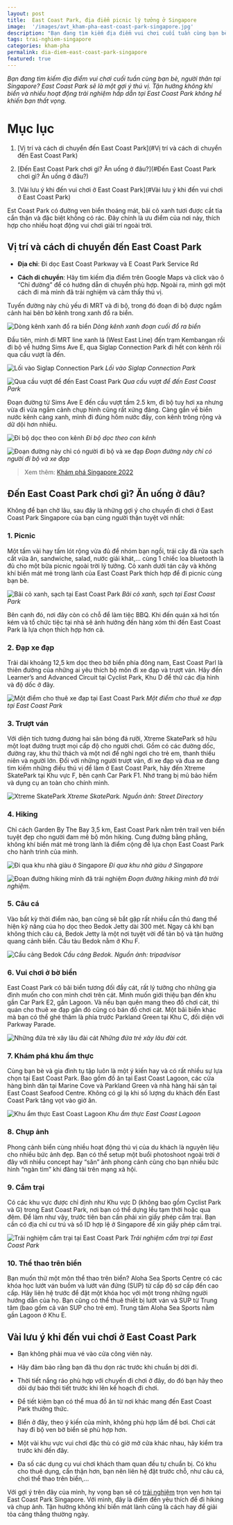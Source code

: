 ```yaml
---
layout: post
title:  East Coast Park, địa điểm picnic lý tưởng ở Singapore
image:  '/images/avt_kham-pha-east-coast-park-singapore.jpg'
description: "Bạn đang tìm kiếm địa điểm vui chơi cuối tuần cùng bạn bè, người thân tại Singapore? East Coast Park sẽ là một gợi ý thú vị."
tags: trai-nghiem-singapore
categories: kham-pha
permalink: dia-diem-east-coast-park-singapore
featured: true
---
```

_Bạn đang tìm kiếm địa điểm vui chơi cuối tuần cùng bạn bè, người thân tại Singapore? East Coast Park sẽ là một gợi ý thú vị. Tận hưởng không khí biển và nhiều hoạt động trải nghiệm hấp dẫn tại East Coast Park không hề khiến bạn thất vọng._

# Mục lục

1. [Vị trí và cách di chuyển đến East Coast Park](#Vị trí và cách di chuyển đến East Coast Park)

2. [Đến East Coast Park chơi gì? Ăn uống ở đâu?](#Đến East Coast Park chơi gì? Ăn uống ở đâu?)

3. [Vài lưu ý khi đến vui chơi ở East Coast Park](#Vài lưu ý khi đến vui chơi ở East Coast Park)

Est Coast Park có đường ven biển thoáng mát, bãi cỏ xanh tươi được cắt tỉa cẩn thận và đặc biệt không có rác. Đây chính là ưu điểm của nơi này, thích hợp cho nhiều hoạt động vui chơi giải trí ngoài trời.

## Vị trí và cách di chuyển đến East Coast Park <a name="Vị trí và cách di chuyển đến East Coast Park"></a>

- **Địa chỉ**: Đi dọc East Coast Parkway và E Coast Park Service Rd

- **Cách di chuyển**: Hãy tìm kiếm địa điểm trên Google Maps và click vào ô “Chỉ đường” để có hướng dẫn di chuyển phù hợp. Ngoài ra, mình gợi một cách đi mà mình đã trải nghiệm và cảm thấy thú vị. 

Tuyến đường này chủ yếu đi MRT và đi bộ, trong đó đoạn đi bộ được ngắm cảnh hai bên bờ kênh trong xanh đổ ra biển.

![Dòng kênh xanh đổ ra biển](/images/kenh-xanh-siglap-park-east-coast-park.jpg)
_Dòng kênh xanh đoạn cuối đổ ra biển_

Đầu tiên, mình đi MRT line xanh lá (West East Line) đến trạm Kembangan rồi đi bộ về hướng Sims Ave E, qua Siglap Connection Park đi hết con kênh rồi qua cầu vượt là đến.

![Lối vào Siglap Connection Park](/images/siglap-park-connection-singapore.jpg)
_Lối vào Siglap Connection Park_

![Qua cầu vượt để đến East Coast Park](/images/cau-vuot-gan-east-coast-park.jpg)
_Qua cầu vượt để đến East Coast Park_

Đoạn đường từ Sims Ave E đến cầu vượt tầm 2.5 km, đi bộ tuy hơi xa nhưng vừa đi vừa ngắm cảnh chụp hình cũng rất xứng đáng. Càng gần về biển nước kênh càng xanh, mình đi đúng hôm nước đầy, con kênh trông rộng và dữ dội hơn nhiều.

![Đi bộ dọc theo con kênh](/images/duong-hiking-east-coast-park.jpg)
_Đi bộ dọc theo con kênh_

![Đoạn đường này chỉ có người đi bộ và xe đạp](/images/hiking-east-coast-park-singapore.jpg)
_Đoạn đường này chỉ có người đi bộ và xe đạp_

> Xem thêm: [Khám phá Singapore 2022](https://vegiang.com/tag/trai-nghiem-singapore)

## Đến East Coast Park chơi gì? Ăn uống ở đâu? <a name="Đến East Coast Park chơi gì? Ăn uống ở đâu?"></a>

Không để bạn chờ lâu, sau đây là những gợi ý cho chuyến đi chơi ở East Coast Park Singapore của bạn cùng người thận tuyệt vời nhất:

### 1. Picnic

Một tấm vải hay tấm lót rộng vừa đủ để nhóm bạn ngồi, trái cây đã rửa sạch cắt vừa ăn, sandwiche, salad, nước giải khát,… cùng 1 chiếc loa bluetooth là đủ cho một bữa picnic ngoài trời lý tưởng. Cỏ xanh dưới tán cây và không khí biển mát mẻ trong lành của East Coast Park thích hợp để đi picnic cùng bạn bè.

![Bãi cỏ xanh, sạch tại East Coast Park](/images/bai-co-east-coast-park.jpg)
_Bãi cỏ xanh, sạch tại East Coast Park_

Bên cạnh đó, nơi đây còn có chỗ để làm tiệc BBQ. Khi đến quán xá hơi tốn kém và tổ chức tiệc tại nhà sẽ ảnh hưởng đến hàng xóm thì đến East Coast Park là lựa chọn thích hợp hơn cả.

### 2. Đạp xe đạp

Trải dài khoảng 12,5 km dọc theo bờ biển phía đông nam, East Coast Parl là thiên đường của những ai yêu thích bộ môn đi xe đạp và trượt ván. Hãy đến Learner’s and Advanced Circuit tại Cyclist Park, Khu D để thử các địa hình và độ dốc ở đây.

![Một điểm cho thuê xe đạp tại East Coast Park](/images/thue-xe-dap-east-coast-park.jpg)
_Một điểm cho thuê xe đạp tại East Coast Park_

### 3. Trượt ván

Với diện tích tương đương hai sân bóng đá rưỡi, Xtreme SkatePark sở hữu một loạt đường trượt mọi cấp độ cho người chơi. Gồm có các đường dốc, đường ray, khu thử thách và một nơi để nghỉ ngơi cho trẻ em, thanh thiếu niên và người lớn. Đối với những người trượt ván, đi xe đạp và đua xe đang tìm kiếm những điều thú vị để làm ở East Coast Park, hãy đến Xtreme SkatePark tại Khu vực F, bên cạnh Car Park F1. Nhớ trang bị mũ bảo hiểm và dụng cụ an toàn cho chính mình.

![ Xtreme SkatePark](/images/xtreme-skate-park-src-street-directory.jpg)
_Xtreme SkatePark. Nguồn ảnh: Street Directory_

### 4. Hiking 

Chỉ cách Garden By The Bay 3,5 km, East Coast Park nằm trên trail ven biển tuyệt đẹp cho người đam mê bộ môn hiking. Cung đường bằng phẳng, không khí biển mát mẻ trong lành là điểm cộng để lựa chọn East Coast Park cho hành trình của mình.

![Đi qua khu nhà giàu ở Singapore](/images/canh-quan-hai-ben-duong-di-hiking-east-coast-park.jpg)
_Đi qua khu nhà giàu ở Singapore_

![Đoạn đường hiking mình đã trải nghiệm](/images/hiking-east-coast-park.jpg)
_Đoạn đường hiking mình đã trải nghiệm._

### 5. Câu cá

Vào bất kỳ thời điểm nào, bạn cũng sẽ bắt gặp rất nhiều cần thủ đang thể hiện kỹ năng của họ dọc theo Bedok Jetty dài 300 mét. Ngay cả khi bạn không thích câu cá, Bedok Jetty là một nơi tuyệt vời để tản bộ và tận hưởng quang cảnh biển. Cầu tàu Bedok nằm ở Khu F.

![Cầu cảng Bedok](/images/jetty-tripadvisor.jpg)
_Cầu cảng Bedok. Nguồn ảnh: tripadvisor_

### 6. Vui chơi ở bờ biển

East Coast Park có bãi biển tương đối đầy cát, rất lý tưởng cho những gia đình muốn cho con mình chơi trên cát. Mình muốn giới thiệu bạn đến khu gần Car Park E2, gần Lagoon. Và nếu bạn quên mang theo đồ chơi cát, thì quán cho thuê xe đạp gần đó cũng có bán đồ chơi cát. Một bãi biển khác mà bạn có thể ghé thăm là phía trước Parkland Green tại Khu C, đối diện với Parkway Parade.

![Những đứa trẻ xây lâu đài cát](/images/bai-bien-east-coast-park.jpg)
_Những đứa trẻ xây lâu đài cát._

### 7. Khám phá khu ẩm thực

Cùng bạn bè và gia đình tụ tập luôn là một ý kiến hay và có rất nhiều sự lựa chọn tại East Coast Park. Bao gồm đồ ăn tại East Coast Lagoon, các cửa hàng bình dân tại Marine Cove và Parkland Green và nhà hàng hải sản tại East Coast Seafood Centre. Không có gì lạ khi số lượng du khách đến East Coast Park tăng vọt vào giờ ăn.

![Khu ẩm thực East Coast Lagoon](/images/East-coast-lagoon-food-village-location.jpg)
_Khu ẩm thực East Coast Lagoon_

### 8. Chụp ảnh

Phong cảnh biển cùng nhiều hoạt động thú vị của du khách là nguyên liệu cho nhiều bức ảnh đẹp. Bạn có thể setup một buổi photoshoot ngoài trời ở đây với nhiều concept hay “săn” ảnh phong cảnh cũng cho bạn nhiều bức hình “ngàn tim” khi đăng tải trên mạng xã hội.

### 9. Cắm trại

Có các khu vực được chỉ định như Khu vực D (không bao gồm Cyclist Park và G) trong East Coast Park, nơi bạn có thể dựng lều tạm thời hoặc qua đêm. Để làm như vậy, trước tiên bạn cần phải xin giấy phép cắm trại. Bạn cần có địa chỉ cư trú và số ID hợp lệ ở Singapore để xin giấy phép cắm trại.

![Trải nghiệm cắm trại tại East Coast Park](/images/cam-trai-east-coast-park.jpg)
_Trải nghiệm cắm trại tại East Coast Park_

### 10. Thể thao trên biển

Bạn muốn thử một môn thể thao trên biển? Aloha Sea Sports Centre có các khóa học lướt ván buồm và lướt ván đứng (SUP) từ cấp độ sơ cấp đến cao cấp. Hãy liên hệ trước để đặt một khóa học với một trong những người hướng dẫn của họ. Bạn cũng có thể thuê thiết bị lướt ván và SUP từ Trung tâm (bao gồm cả ván SUP cho trẻ em). Trung tâm Aloha Sea Sports nằm gần Lagoon ở Khu E.

## Vài lưu ý khi đến vui chơi ở East Coast Park <a name=" Vài lưu ý khi đến vui chơi ở East Coast Park "></a>

- Bạn không phải mua vé vào cửa công viên này.

- Hãy đảm bảo rằng bạn đã thu dọn rác trước khi chuẩn bị dời đi.

- Thời tiết nắng ráo phù hợp với chuyến đi chơi ở đây, do đó bạn hãy theo dõi dự báo thời tiết trước khi lên kế hoạch đi chơi.

- Để tiết kiệm bạn có thể mua đồ ăn từ nơi khác mang đến East Coast Park thưởng thức.

- Biển ở đây, theo ý kiến của mình, không phù hợp lắm để bơi. Chơi cát hay đi bộ ven bờ biển sẽ phù hợp hơn.

- Một vài khu vực vui chơi đặc thù có giờ mở cửa khác nhau, hãy kiểm tra trước khi đến đây.

- Đa số các dụng cụ vui chơi khách tham quan đều tự chuẩn bị. Có khu cho thuê dụng, cẩn thận hơn, bạn nên liên hệ đặt trước chỗ, như câu cá, chơi thể thao trên biển,…

Với gợi ý trên đây của mình, hy vọng bạn sẽ có [trải nghiệm]( https://vegiang.com/kham-pha/) trọn vẹn hơn tại East Coast Park Singapore. Với mình, đây là điểm đến yêu thích để đi hiking và chụp ảnh. Tận hưởng không khí biển mát lành cũng là cách hay để giải tỏa căng thẳng thường ngày.
